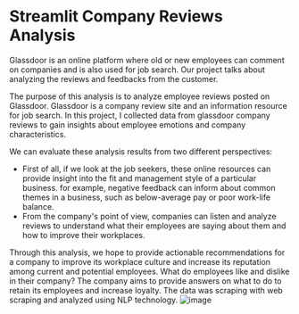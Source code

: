 # Streamlit Company Reviews Analysis

Glassdoor is an online platform where old or new employees can comment on companies and is also used for job search. Our project talks about analyzing the reviews and feedbacks from the customer.

The purpose of this analysis is to analyze employee reviews posted on Glassdoor. Glassdoor is a company review site and an information resource for job search. In this project, I collected data from glassdoor company reviews to gain insights about employee emotions and company characteristics.

We can evaluate these analysis results from two different perspectives:
* First of all, if we look at the job seekers, these online resources can provide insight into the fit and management style of a particular business. for example, negative feedback can inform about common themes in a business, such as below-average pay or poor work-life balance.
* From the company's point of view, companies can listen and analyze reviews to understand what their employees are saying about them and how to improve their workplaces.

Through this analysis, we hope to provide actionable recommendations for a company to improve its workplace culture and increase its reputation among current and potential employees.
What do employees like and dislike in their company? The company aims to provide answers on what to do to retain its employees and increase loyalty.
The data was scraping with web scraping and analyzed using NLP technology.
![image](https://github.com/zehrakezer/Streamlit_Company_Reviews_Analysis/assets/75537211/945aa30e-1634-4c87-9e2c-dbe6f941cab8)

